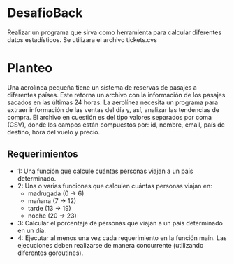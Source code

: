 # DesafioBack

Realizar un programa que sirva como herramienta para
calcular diferentes datos estadísticos.
Se utilizara el archivo tickets.cvs

# Planteo
Una aerolínea pequeña tiene un sistema de reservas de pasajes a diferentes países. Este
retorna un archivo con la información de los pasajes sacados en las últimas 24 horas. La
aerolínea necesita un programa para extraer información de las ventas del día y, así,
analizar las tendencias de compra.
El archivo en cuestión es del tipo valores separados por coma (CSV), donde los campos
están compuestos por: id, nombre, email, país de destino, hora del vuelo y precio.

## Requerimientos

- 1:
    Una función que calcule cuántas personas viajan a un país determinado.
- 2:
    Una o varias funciones que calculen cuántas personas viajan en:
    - madrugada (0 → 6)
    - mañana (7 → 12)
    - tarde (13 → 19)
    - noche (20 → 23)
- 3:
    Calcular el porcentaje de personas que viajan a un país determinado en un día.
- 4:
    Ejecutar al menos una vez cada requerimiento en la función main. Las ejecuciones deben realizarse de manera concurrente (utilizando diferentes goroutines).